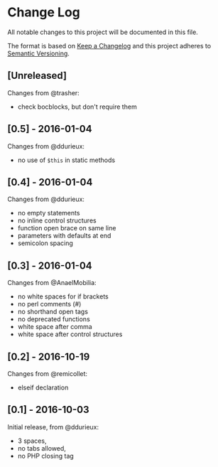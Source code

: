 # Change Log
All notable changes to this project will be documented in this file.

The format is based on [Keep a Changelog](http://keepachangelog.com/) 
and this project adheres to [Semantic Versioning](http://semver.org/).

## [Unreleased]

Changes from @trasher:
- check bocblocks, but don't require them

## [0.5] - 2016-01-04

Changes from @ddurieux:
- no use of `$this` in static methods

## [0.4] - 2016-01-04

Changes from @ddurieux:
- no empty statements
- no inline control structures
- function open brace on same line
- parameters with defaults at end
- semicolon spacing

## [0.3] - 2016-01-04

Changes from @AnaelMobilia:
- no white spaces for if brackets
- no perl comments (#)
- no shorthand open tags
- no deprecated functions
- white space after comma
- white space after control structures

## [0.2] - 2016-10-19

Changes from @remicollet:
- elseif declaration

## [0.1] - 2016-10-03

Initial release, from @ddurieux:
- 3 spaces,
- no tabs allowed,
- no PHP closing tag
